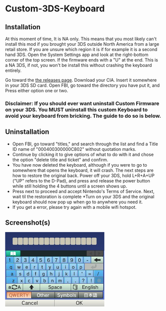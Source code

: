 # Custom-3DS-Keyboard

## Installation

At this moment of time, It is NA only. This means that you most likely can't install this mod if you brought your 3DS outside North America from a large retail store. If you are unsure which region it is if for example it is a second hand 3DS. Open the System Settings app and look at the right-bottom corner of the top screen. If the firmware ends with a "U" at the end. This is a NA 3DS, if not, you won't be install this without crashing the keyboard entirely.


Go toward the [the releases page](https://github.com/Zukkiyunda/Custom-3DS-Keyboard/releases). Download your CIA. Insert it somewhere in your 3DS SD card. Open FBI, go toward the directory you have put it, and Press either option one or two.

### Disclaimer: If you should ever want uninstall Custom Firmware on your 3DS. You MUST uninstall this custom Keyboard to avoid your keyboard from bricking. The guide to do so is below.

## Uninstallation

* Open FBI, go toward "titles," and search through the list and find a Title ID name of "000400300000C802" without quotation marks.
* Continue by clicking it to give options of what to do with it and chose the option "delete title and ticket" and confirm.
* You have now deleted the keyboard, although if you were to go to somewhere that opens the keyboard, it will crash. The next steps are how to restore the original back.
Power off your 3DS, hold L+R+A+UP ("UP" refers to the D-Pad), and press and release the power button while still holding the 4 buttons until a screen shows up.
* Press next to proceed and accept Nintendo's Terms of Service. Next, wait til the restoration is complete
*Turn on your 3DS and the original keyboard should now pop up when go to anywhere you need it.
* If you get a error, please try again with a mobile wifi hotspot.

## Screenshot(s)
![](https://github.com/Zukkiyunda/Custom-3DS-Keyboard/blob/main/Keyboard.png)
